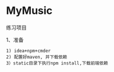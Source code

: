 # MyMusic
练习项目

1、准备

    1) idea+npm+cmder
    2) 配置好maven, 并下载依赖
    3）static目录下执行npm install,下载前端依赖